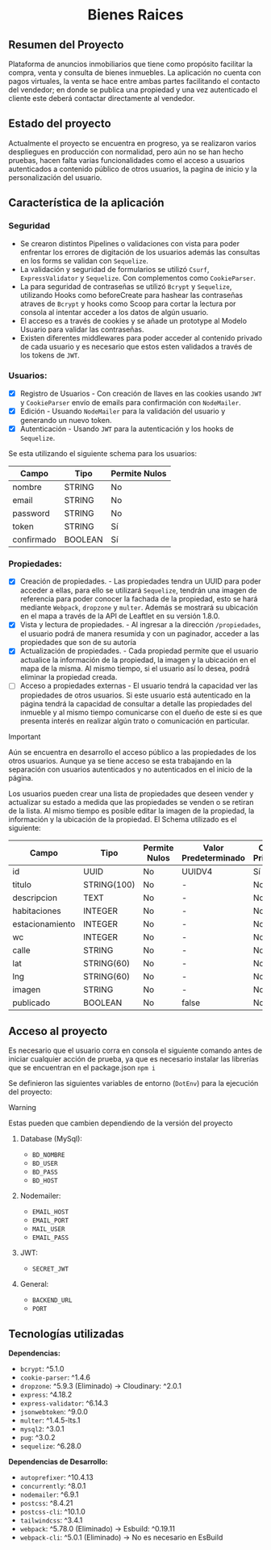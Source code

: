 # <h1 align="center"> Bienes Raices </h1>

## Resumen del Proyecto
Plataforma de anuncios inmobiliarios que tiene como propósito facilitar la compra, venta y consulta de bienes inmuebles. La aplicación no cuenta con pagos virtuales, la venta se hace entre ambas partes facilitando el contacto del vendedor; en donde se publica una propiedad y una vez autenticado el cliente este deberá contactar directamente al vendedor.


## Estado del proyecto
Actualmente el proyecto se encuentra en progreso, ya se realizaron varios despliegues en producción con normalidad, pero aún no se han hecho pruebas, hacen falta varias funcionalidades como el acceso a usuarios autenticados a contenido público de otros usuarios, la pagina de inicio y la personalización del usuario.

## Característica de la aplicación

### Seguridad
* Se crearon distintos Pipelines o validaciones con vista para poder enfrentar los errores de digitación de los usuarios además las consultas en los forms se validan con `Sequelize`.
* La validación y seguridad de formularios se utilizó `Csurf`, `ExpressValidator` y `Sequelize`. Con complementos como `CookieParser`.
* La para seguridad de contraseñas se utilizó `Bcrypt` y `Sequelize`, utilizando Hooks como beforeCreate para hashear las contraseñas atraves de `Bcrypt` y hooks como Scoop para cortar la lectura por consola al intentar acceder a los datos de algún usuario.
* El acceso es a través de cookies y se añade un prototype al Modelo Usuario para validar las contraseñas.
* Existen diferentes middlewares para poder acceder al contenido privado de cada usuario y es necesario que estos esten validados a través de los tokens de `JWT`.

### Usuarios:
- [x] Registro de Usuarios
      - Con creación de llaves en las cookies usando `JWT` y `CookieParser` envío de emails para confirmación con `NodeMailer`.
- [x] Edición
      - Usuando `NodeMailer` para la validación del usuario y generando un nuevo token.
- [x] Autenticación
      - Usando `JWT` para la autenticación y los hooks de `Sequelize`.

Se esta utilizando el siguiente schema para los usuarios:

| Campo       | Tipo         | Permite Nulos |
|-------------|--------------|---------------|
| nombre      | STRING       | No            |
| email       | STRING       | No            |
| password    | STRING       | No            |
| token       | STRING       | Sí            |
| confirmado  | BOOLEAN      | Sí            |

### Propiedades:
- [x] Creación de propiedades.
      - Las propiedades tendra un UUID para poder acceder a ellas, para ello se utilizará `Sequelize`, tendrán una imagen de referencia para poder conocer la fachada de la propiedad, esto se hará mediante `Webpack`, `dropzone` y `multer`. Además se mostrará su ubicación en el mapa a través de la API de Leaftlet en su versión 1.8.0.
- [x] Vista y lectura de propiedades.
      - Al ingresar a la dirección `/propiedades`, el usuario podrá de manera resumida y con un paginador, acceder a las propiedades que son de su autoría
- [x] Actualización de propiedades.
      - Cada propiedad permite que el usuario actualice la información de la propiedad, la imagen y la ubicación en el mapa de la misma. Al mismo tiempo, si el usuario así lo desea, podrá eliminar la propiedad creada.
- [ ] Acceso a propiedades externas
      - El usuario tendrá la capacidad ver las propiedades de otros usuarios. Si este usuario está autenticado en la página tendrá la capacidad de consultar a detalle las propiedades del inmueble y al mismo tiempo comunicarse con el dueño de este si es que presenta interés en realizar algún trato o comunicación en particular.

> [!IMPORTANT]
> Aún se encuentra en desarrollo el acceso público a las propiedades de los otros usuarios. Aunque ya se tiene acceso se esta trabajando en la separación con usuarios autenticados y no autenticados en el inicio de la página.

Los usuarios pueden crear una lista de propiedades que deseen vender y actualizar su estado a medida que las propiedades se venden o se retiran de la lista. Al mismo tiempo es posible editar la imagen de la propiedad, la información y la ubicación de la propiedad. El Schema utilizado es el siguiente:
  
| Campo          | Tipo         | Permite Nulos | Valor Predeterminado | Clave Primaria |
|----------------|--------------|---------------|-----------------------|----------------|
| id             | UUID         | No            | UUIDV4                | Sí             |
| titulo         | STRING(100)  | No            | -                     | No             |
| descripcion    | TEXT         | No            | -                     | No             |
| habitaciones   | INTEGER      | No            | -                     | No             |
| estacionamiento | INTEGER      | No            | -                     | No             |
| wc             | INTEGER      | No            | -                     | No             |
| calle          | STRING       | No            | -                     | No             |
| lat            | STRING(60)   | No            | -                     | No             |
| lng            | STRING(60)   | No            | -                     | No             |
| imagen         | STRING       | No            | -                     | No             |
| publicado      | BOOLEAN      | No            | false                 | No             |

## <h2 id="acceso-al-proyecto"> Acceso al proyecto </h2>
Es necesario que el usuario corra en consola el siguiente comando antes de iniciar cualquier acción de prueba, ya que es necesario instalar las librerías que se encuentran en el package.json
`npm i`

Se definieron las siguientes variables de entorno (`DotEnv`) para la ejecución del proyecto: 

> [!WARNING]
> Estas pueden que cambien dependiendo de la versión del proyecto

1.  Database (MySql):
    - `BD_NOMBRE`
    - `BD_USER`
    - `BD_PASS`
    - `BD_HOST`

2.  Nodemailer:
    - `EMAIL_HOST`
    - `EMAIL_PORT`
    - `MAIL_USER`
    - `EMAIL_PASS`

3.  JWT:
    - `SECRET_JWT`

4.  General:
    - `BACKEND_URL`
    - `PORT`

## Tecnologías utilizadas
**Dependencias:**

- `bcrypt`: ^5.1.0
- `cookie-parser`: ^1.4.6
- `dropzone`: ^5.9.3 (Eliminado) -> Cloudinary: ^2.0.1
- `express`: ^4.18.2
- `express-validator`: ^6.14.3
- `jsonwebtoken`: ^9.0.0
- `multer`: ^1.4.5-lts.1
- `mysql2`: ^3.0.1
- `pug`: ^3.0.2
- `sequelize`: ^6.28.0

**Dependencias de Desarrollo:**

- `autoprefixer`: ^10.4.13
- `concurrently`: ^8.0.1
- `nodemailer`: ^6.9.1
- `postcss`: ^8.4.21
- `postcss-cli`: ^10.1.0
- `tailwindcss`: ^3.4.1
- `webpack`: ^5.78.0 (Eliminado) -> Esbuild: ^0.19.11
- `webpack-cli`: ^5.0.1 (Eliminado) -> No es necesario en EsBuild


